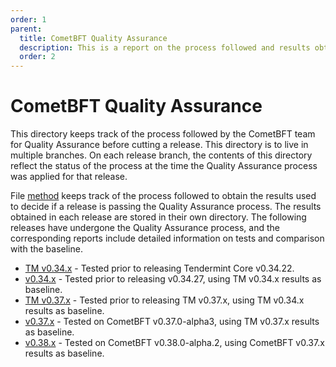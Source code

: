 ```yaml
---
order: 1
parent:
  title: CometBFT Quality Assurance
  description: This is a report on the process followed and results obtained when running v0.34.x on testnets
  order: 2
---
```


# CometBFT Quality Assurance

This directory keeps track of the process followed by the CometBFT team
for Quality Assurance before cutting a release.
This directory is to live in multiple branches. On each release branch,
the contents of this directory reflect the status of the process
at the time the Quality Assurance process was applied for that release.

File [method](./method.md) keeps track of the process followed to obtain the results
used to decide if a release is passing the Quality Assurance process.
The results obtained in each release are stored in their own directory.
The following releases have undergone the Quality Assurance process, and the corresponding reports include detailed information on tests and comparison with the baseline.

* [TM v0.34.x](TMCore-QA-34.md) - Tested prior to releasing Tendermint Core v0.34.22.
* [v0.34.x](CometBFT-QA-34.md) - Tested prior to releasing v0.34.27, using TM v0.34.x results as baseline.
* [TM v0.37.x](TMCore-QA-37.md) - Tested prior to releasing TM v0.37.x, using TM v0.34.x results as baseline.
* [v0.37.x](CometBFT-QA-37.md) - Tested on CometBFT v0.37.0-alpha3, using TM v0.37.x results as baseline.
* [v0.38.x](CometBFT-QA-38.md) - Tested on CometBFT v0.38.0-alpha.2, using CometBFT v0.37.x results as baseline.
